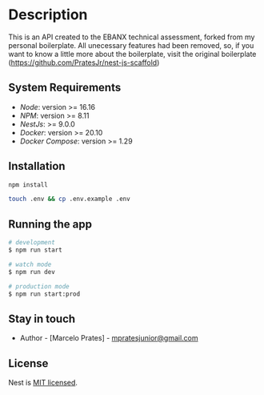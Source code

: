 
# Description

This is an API created to the EBANX technical assessment, forked from  my personal boilerplate. All unecessary features had been removed, so, if you want to know a little more about the boilerplate, visit the original boilerplate (https://github.com/PratesJr/nest-js-scaffold)


## System Requirements

- _Node_: version >= 16.16
- _NPM_: version >= 8.11
- _NestJs_: >= 9.0.0
- _Docker_: version >= 20.10
- _Docker Compose_: version >= 1.29

## Installation

```bash
npm install
```

```bash
touch .env && cp .env.example .env
```



## Running the app

```bash
# development
$ npm run start

# watch mode
$ npm run dev

# production mode
$ npm run start:prod
```

## Stay in touch

- Author - [Marcelo Prates] - mpratesjunior@gmail.com

## License

Nest is [MIT licensed](LICENSE).
